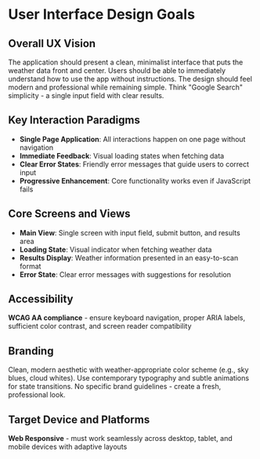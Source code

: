 # User Interface Design Goals

## Overall UX Vision

The application should present a clean, minimalist interface that puts the weather data front and center. Users should be able to immediately understand how to use the app without instructions. The design should feel modern and professional while remaining simple. Think "Google Search" simplicity - a single input field with clear results.

## Key Interaction Paradigms

- **Single Page Application**: All interactions happen on one page without navigation
- **Immediate Feedback**: Visual loading states when fetching data
- **Clear Error States**: Friendly error messages that guide users to correct input
- **Progressive Enhancement**: Core functionality works even if JavaScript fails

## Core Screens and Views

- **Main View**: Single screen with input field, submit button, and results area
- **Loading State**: Visual indicator when fetching weather data
- **Results Display**: Weather information presented in an easy-to-scan format
- **Error State**: Clear error messages with suggestions for resolution

## Accessibility

**WCAG AA compliance** - ensure keyboard navigation, proper ARIA labels, sufficient color contrast, and screen reader compatibility

## Branding

Clean, modern aesthetic with weather-appropriate color scheme (e.g., sky blues, cloud whites). Use contemporary typography and subtle animations for state transitions. No specific brand guidelines - create a fresh, professional look.

## Target Device and Platforms

**Web Responsive** - must work seamlessly across desktop, tablet, and mobile devices with adaptive layouts
